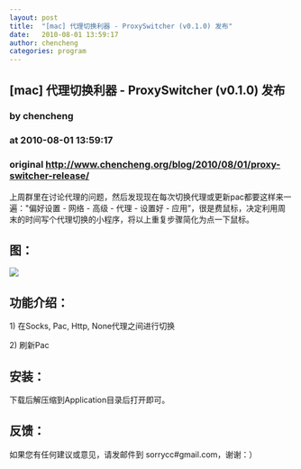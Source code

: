 ```yaml
---
layout: post
title:  "[mac] 代理切换利器 - ProxySwitcher (v0.1.0) 发布"
date:   2010-08-01 13:59:17
author: chencheng
categories: program
---
```


## [mac] 代理切换利器 - ProxySwitcher (v0.1.0) 发布
### by chencheng
### at 2010-08-01 13:59:17
### original <http://www.chencheng.org/blog/2010/08/01/proxy-switcher-release/>

<p>上周群里在讨论代理的问题，然后发现现在每次切换代理或更新pac都要这样来一遍："偏好设置 - 网络 - 高级 - 代理 - 设置好 - 应用”，很是费鼠标，决定利用周末的时间写个代理切换的小程序，将以上重复步骤简化为点一下鼠标。</p><p></p><h2>图：</h2><p><img src="http://www.chencheng.org/img/proxyswitcher.png"></p><h2>功能介绍：</h2><p>1) 在Socks, Pac, Http, None代理之间进行切换</p><p>2) 刷新Pac</p><h2>安装：</h2><p> </p><p>下载后解压缩到Application目录后打开即可。</p><h2>反馈：</h2><p>如果您有任何建议或意见，请发邮件到 sorrycc#gmail.com，谢谢：）</p>